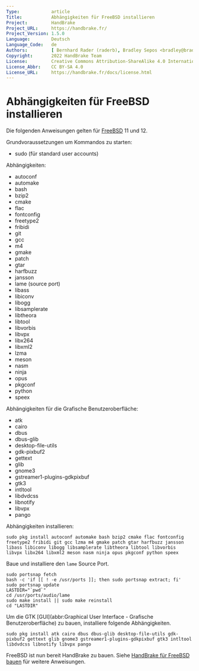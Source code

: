 ```yaml
---
Type:            article
Title:           Abhängigkeiten für FreeBSD installieren
Project:         HandBrake
Project_URL:     https://handbrake.fr/
Project_Version: 1.5.0
Language:        Deutsch
Language_Code:   de
Authors:         [ Bernhard Rader (raderb), Bradley Sepos <bradley@bradleysepos.com> (BradleyS) ]
Copyright:       2022 HandBrake Team
License:         Creative Commons Attribution-ShareAlike 4.0 International
License_Abbr:    CC BY-SA 4.0
License_URL:     https://handbrake.fr/docs/license.html
---
```


Abhängigkeiten für FreeBSD installieren
==================================

Die folgenden Anweisungen gelten für [FreeBSD](https://www.freebsd.org) 11 und 12.

Grundvoraussetzungen um Kommandos zu starten:

- sudo (für standard user accounts)

Abhängigkeiten:

- autoconf
- automake
- bash
- bzip2
- cmake
- flac
- fontconfig
- freetype2
- fribidi
- git
- gcc
- m4
- gmake
- patch
- gtar
- harfbuzz
- jansson
- lame (source port)
- libass
- libiconv
- libogg
- libsamplerate
- libtheora
- libtool
- libvorbis
- libvpx
- libx264
- libxml2
- lzma
- meson
- nasm
- ninja
- opus
- pkgconf
- python
- speex

Abhängigkeiten für die Grafische Benutzeroberfläche:

- atk
- cairo
- dbus
- dbus-glib
- desktop-file-utils
- gdk-pixbuf2
- gettext
- glib
- gnome3
- gstreamer1-plugins-gdkpixbuf
- gtk3
- intltool
- libdvdcss
- libnotify
- libvpx
- pango

Abhängigkeiten installieren:

    sudo pkg install autoconf automake bash bzip2 cmake flac fontconfig freetype2 fribidi git gcc lzma m4 gmake patch gtar harfbuzz jansson libass libiconv libogg libsamplerate libtheora libtool libvorbis libvpx libx264 libxml2 meson nasm ninja opus pkgconf python speex
 
Baue und installiere den `lame` Source Port.

    sudo portsnap fetch
    bash -c 'if [[ ! -e /usr/ports ]]; then sudo portsnap extract; fi'
    sudo portsnap update
    LASTDIR="`pwd`"
    cd /usr/ports/audio/lame
    sudo make install || sudo make reinstall
    cd "LASTDIR"

Um die GTK [GUI](abbr:Graphical User Interface - Grafische Benutzeroberfläche) zu bauen, installiere folgende Abhängigkeiten.

    sudo pkg install atk cairo dbus dbus-glib desktop-file-utils gdk-pixbuf2 gettext glib gnome3 gstreamer1-plugins-gdkpixbuf gtk3 intltool libdvdcss libnotify libvpx pango

FreeBSD ist nun bereit HandBrake zu bauen. Siehe [HandBrake für FreeBSD bauen](build-bsd.html) für weitere Anweisungen.
